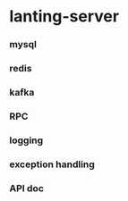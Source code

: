 # lanting-server

### mysql

### redis

### kafka

### RPC

### logging

### exception handling

### API doc
